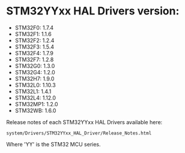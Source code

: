# STM32YYxx HAL Drivers version:

  * STM32F0: 1.7.4
  * STM32F1: 1.1.6
  * STM32F2: 1.2.4
  * STM32F3: 1.5.4
  * STM32F4: 1.7.9
  * STM32F7: 1.2.8
  * STM32G0: 1.3.0
  * STM32G4: 1.2.0
  * STM32H7: 1.9.0
  * STM32L0: 1.10.3
  * STM32L1: 1.4.1
  * STM32L4: 1.12.0
  * STM32MP1: 1.2.0
  * STM32WB: 1.6.0

Release notes of each STM32YYxx HAL Drivers available here:

`system/Drivers/STM32YYxx_HAL_Driver/Release_Notes.html`

Where 'YY' is the STM32 MCU series.
